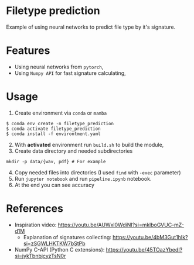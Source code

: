 # Filetype prediction

Example of using neural networks to predict file type by it's signature. 

# Features

- Using neural networks from `pytorch`,
- Using `Numpy API` for fast signature calculating,

# Usage

1. Create environment via `conda` or `mamba`

```console
$ conda env create -n filetype_prediction 
$ conda activate filetype_prediction
$ conda install -f environtment.yaml
```

2. With **activated** environment run `build.sh` to build the module,
3. Create data directory and needed subdirectories

```console
mkdir -p data/{wav, pdf} # For example
```

4. Copy needed files into directories (I used `find` with `-exec` parameter)
5. Run `jupyter notebook` and run `pipeline.ipynb` notebook.
6. At the end you can see accuracy

# References

- Inspiration video: https://youtu.be/AUWxl0WdiNI?si=mklboGVUC-mZ-d1M
  - Explanation of signatures collecting: https://youtu.be/4bM3Gut1hIk?si=zSGWLHKTKW7bStPb
- NumPy C-API (Python C extensions): https://youtu.be/45TOazYbedI?si=jykTbnbjcyzTsN0r
